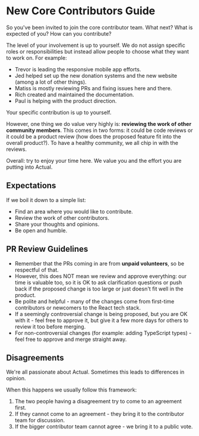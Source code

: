 # New Core Contributors Guide

So you've been invited to join the core contributor team. What next? What is expected of you? How can you contribute?

The level of your involvement is up to yourself. We do not assign specific roles or responsibilities but instead allow people to choose what they want to work on. For example:

- Trevor is leading the responsive mobile app efforts.
- Jed helped set up the new donation systems and the new website (among a lot of other things).
- Matiss is mostly reviewing PRs and fixing issues here and there.
- Rich created and maintained the documentation.
- Paul is helping with the product direction.

Your specific contribution is up to yourself.

However, one thing we do value very highly is: **reviewing the work of other community members**. This comes in two forms: it could be code reviews or it could be a product review (how does the proposed feature fit into the overall product?). To have a healthy community, we all chip in with the reviews.

Overall: try to enjoy your time here. We value you and the effort you are putting into Actual.

## Expectations

If we boil it down to a simple list:

- Find an area where you would like to contribute.
- Review the work of other contributors.
- Share your thoughts and opinions.
- Be open and humble.

## PR Review Guidelines

- Remember that the PRs coming in are from **unpaid volunteers**, so be respectful of that.
- However, this does NOT mean we review and approve everything: our time is valuable too, so it is OK to ask clarification questions or push back if the proposed change is too large or just doesn't fit well in the product.
- Be polite and helpful - many of the changes come from first-time contributors or newcomers to the React tech stack.
- If a seemingly controversial change is being proposed, but you are OK with it - feel free to approve it, but give it a few more days for others to review it too before merging.
- For non-controversial changes (for example: adding TypeScript types) - feel free to approve and merge straight away.

## Disagreements

We're all passionate about Actual. Sometimes this leads to differences in opinion.

When this happens we usually follow this framework:

1. The two people having a disagreement try to come to an agreement first.
2. If they cannot come to an agreement - they bring it to the contributor team for discussion.
3. If the bigger contributor team cannot agree - we bring it to a public vote.
